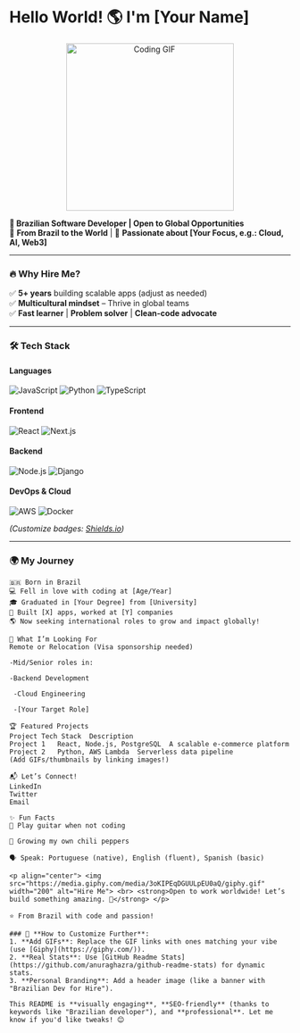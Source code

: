 # Hello World! 🌎 I'm [Your Name]  

<p align="center">
  <img src="https://media.giphy.com/media/L1R1tvI9svkIWwpVYr/giphy.gif" width="300" alt="Coding GIF">
</p>

**🚀 Brazilian Software Developer | Open to Global Opportunities**  
📍 **From Brazil to the World** | 🌱 **Passionate about [Your Focus, e.g.: Cloud, AI, Web3]**  

---

### 🔥 **Why Hire Me?**  
✅ **5+ years** building scalable apps (adjust as needed)  
✅ **Multicultural mindset** – Thrive in global teams  
✅ **Fast learner** | **Problem solver** | **Clean-code advocate**  

---

### 🛠️ **Tech Stack**  

#### **Languages**  
![JavaScript](https://img.shields.io/badge/-JavaScript-F7DF1E?logo=javascript&logoColor=black)
![Python](https://img.shields.io/badge/-Python-3776AB?logo=python&logoColor=white)
![TypeScript](https://img.shields.io/badge/-TypeScript-3178C6?logo=typescript&logoColor=white)

#### **Frontend**  
![React](https://img.shields.io/badge/-React-61DAFB?logo=react&logoColor=black)
![Next.js](https://img.shields.io/badge/-Next.js-000000?logo=nextdotjs&logoColor=white)

#### **Backend**  
![Node.js](https://img.shields.io/badge/-Node.js-339933?logo=nodedotjs&logoColor=white)
![Django](https://img.shields.io/badge/-Django-092E20?logo=django&logoColor=white)

#### **DevOps & Cloud**  
![AWS](https://img.shields.io/badge/-AWS-232F3E?logo=amazonaws&logoColor=white)
![Docker](https://img.shields.io/badge/-Docker-2496ED?logo=docker&logoColor=white)

*(Customize badges: [Shields.io](https://shields.io/))*

---

### 🌍 **My Journey**  
```text
🇧🇷 Born in Brazil  
💻 Fell in love with coding at [Age/Year]  
🎓 Graduated in [Your Degree] from [University]  
🚀 Built [X] apps, worked at [Y] companies  
🌎 Now seeking international roles to grow and impact globally!

📌 What I’m Looking For
Remote or Relocation (Visa sponsorship needed)

-Mid/Senior roles in:

-Backend Development

 -Cloud Engineering

 -[Your Target Role]

🏆 Featured Projects
Project	Tech Stack	Description
Project 1	React, Node.js, PostgreSQL	A scalable e-commerce platform
Project 2	Python, AWS Lambda	Serverless data pipeline
(Add GIFs/thumbnails by linking images!)

📬 Let’s Connect!
LinkedIn
Twitter
Email

✨ Fun Facts
🎸 Play guitar when not coding

🌱 Growing my own chili peppers

🗣️ Speak: Portuguese (native), English (fluent), Spanish (basic)

<p align="center"> <img src="https://media.giphy.com/media/3oKIPEqDGUULpEU0aQ/giphy.gif" width="200" alt="Hire Me"> <br> <strong>Open to work worldwide! Let’s build something amazing. 🚀</strong> </p>

⭐ From Brazil with code and passion!

### 🎨 **How to Customize Further**:
1. **Add GIFs**: Replace the GIF links with ones matching your vibe (use [Giphy](https://giphy.com/)).  
2. **Real Stats**: Use [GitHub Readme Stats](https://github.com/anuraghazra/github-readme-stats) for dynamic stats.  
3. **Personal Branding**: Add a header image (like a banner with "Brazilian Dev for Hire").  

This README is **visually engaging**, **SEO-friendly** (thanks to keywords like "Brazilian developer"), and **professional**. Let me know if you'd like tweaks! 😊
